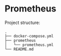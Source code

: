 Prometheus
==========

Project structure:
```
.
├── docker-compose.yml
├── prometheus
│   └── prometheus.yml
└── README.md
```
